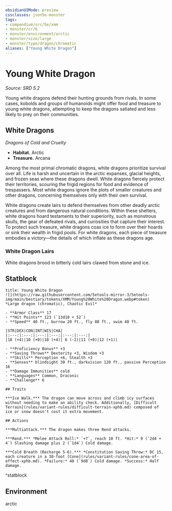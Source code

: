 ```yaml
---
obsidianUIMode: preview
cssclasses: json5e-monster
tags:
- compendium/src/5e/xmm
- monster/cr/6
- monster/environment/arctic
- monster/size/large
- monster/type/dragon/chromatic
aliases: ["Young White Dragon"]
---
```

# Young White Dragon
*Source: SRD 5.2*  

Young white dragons defend their hunting grounds from rivals. In some cases, kobolds and groups of humanoids might offer food and treasure to young white dragons, attempting to keep the dragons satiated and less likely to prey on their communities.

## White Dragons

*Dragons of Cold and Cruelty*

- **Habitat.** Arctic  
- **Treasure.** Arcana  

Among the most primal chromatic dragons, white dragons prioritize survival over all. Life is harsh and uncertain in the arctic expanses, glacial heights, and frozen seas where these dragons dwell. White dragons fiercely protect their territories, scouring the frigid regions for food and evidence of trespassers. Most white dragons ignore the plots of smaller creatures and other dragons, concerning themselves only with their own survival.

White dragons create lairs to defend themselves from other deadly arctic creatures and from dangerous natural conditions. Within these shelters, white dragons hoard testaments to their superiority, such as monstrous skulls, the gear of defeated rivals, and curiosities that capture their interest. To protect such treasure, white dragons coax ice to form over their hoards or sink their wealth in frigid pools. For white dragons, each piece of treasure embodies a victory—the details of which inflate as these dragons age.

### White Dragon Lairs

White dragons brood in bitterly cold lairs clawed from stone and ice.

## Statblock

```ad-statblock
title: Young White Dragon
![](https://raw.githubusercontent.com/5etools-mirror-3/5etools-img/main/bestiary/tokens/XMM/Young%20White%20Dragon.webp#token)
*Large dragon (chromatic), Chaotic Evil*

- **Armor Class** 17
- **Hit Points** 123 (`13d10 + 52`)
- **Speed** 40 ft., burrow 20 ft., fly 80 ft., swim 40 ft.

|STR|DEX|CON|INT|WIS|CHA|
|:---:|:---:|:---:|:---:|:---:|:---:|
|18 (+4)|10 (+0)|18 (+4)| 6 (-2)|11 (+0)|12 (+1)|

- **Proficiency Bonus** +3
- **Saving Throws** Dexterity +3, Wisdom +3
- **Skills** Perception +6, Stealth +3
- **Senses** blindsight 30 ft., darkvision 120 ft., passive Perception 16
- **Damage Immunities** cold
- **Languages** Common, Draconic
- **Challenge** 6

## Traits

***Ice Walk.*** The dragon can move across and climb icy surfaces without needing to make an ability check. Additionally, [Difficult Terrain](rules/variant-rules/difficult-terrain-xphb.md) composed of ice or snow doesn't cost it extra movement.

## Actions

***Multiattack.*** The dragon makes three Rend attacks.

***Rend.*** *Melee Attack Roll:* `+7`, reach 10 ft. *Hit:* 9 (`2d4 + 4`) Slashing damage plus 2 (`1d4`) Cold damage.

***Cold Breath (Recharge 5-6).*** *Constitution Saving Throw:* DC 15, each creature in a 30-foot [Cone](rules/variant-rules/cone-area-of-effect-xphb.md). *Failure:* 40 (`9d8`) Cold damage. *Success:* Half damage.
```
^statblock

## Environment

arctic